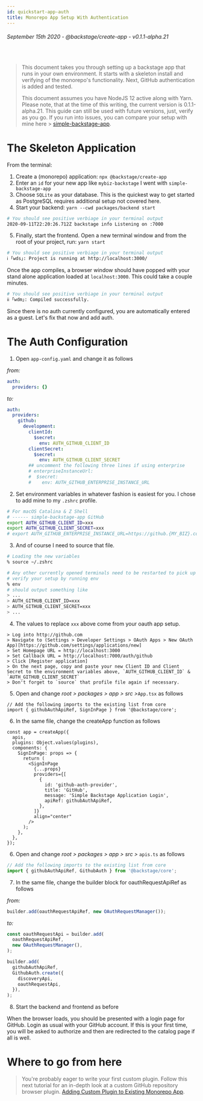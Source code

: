 ```yaml
---
id: quickstart-app-auth
title: Monorepo App Setup With Authentication
---
```


###### September 15th 2020 - @backstage/create-app - v0.1.1-alpha.21

<br />

> This document takes you through setting up a backstage app that runs in your
> own environment. It starts with a skeleton install and verifying of the
> monorepo's functionality. Next, GitHub authentication is added and tested.
>
> This document assumes you have NodeJS 12 active along with Yarn. Please note,
> that at the time of this writing, the current version is 0.1.1-alpha.21. This
> guide can still be used with future versions, just, verify as you go. If you
> run into issues, you can compare your setup with mine here >
> [simple-backstage-app](https://github.com/johnson-jesse/simple-backstage-app).

# The Skeleton Application

From the terminal:

1. Create a (monorepo) application: `npx @backstage/create-app`
1. Enter an `id` for your new app like `mybiz-backstage` I went with
   `simple-backstage-app`
1. Choose `SQLite` as your database. This is the quickest way to get started as
   PostgreSQL requires additional setup not covered here.
1. Start your backend: `yarn --cwd packages/backend start`

```zsh
# You should see positive verbiage in your terminal output
2020-09-11T22:20:26.712Z backstage info Listening on :7000
```

5. Finally, start the frontend. Open a new terminal window and from the root of
   your project, run: `yarn start`

```zsh
# You should see positive verbiage in your terminal output
ℹ ｢wds｣: Project is running at http://localhost:3000/
```

Once the app compiles, a browser window should have popped with your stand alone
application loaded at `localhost:3000`. This could take a couple minutes.

```zsh
# You should see positive verbiage in your terminal output
ℹℹ ｢wdm｣: Compiled successfully.
```

Since there is no auth currently configured, you are automatically entered as a
guest. Let's fix that now and add auth.

# The Auth Configuration

1. Open `app-config.yaml` and change it as follows

_from:_

```yaml
auth:
  providers: {}
```

_to:_

```yaml
auth:
  providers:
    github:
      development:
        clientId:
          $secret:
            env: AUTH_GITHUB_CLIENT_ID
        clientSecret:
          $secret:
            env: AUTH_GITHUB_CLIENT_SECRET
        ## uncomment the following three lines if using enterprise
        # enterpriseInstanceUrl:
        #  $secret:
        #    env: AUTH_GITHUB_ENTERPRISE_INSTANCE_URL
```

2. Set environment variables in whatever fashion is easiest for you. I chose to
   add mine to my `.zshrc` profile.

```zsh
# For macOS Catalina & Z Shell
# ------ simple-backstage-app GitHub
export AUTH_GITHUB_CLIENT_ID=xxx
export AUTH_GITHUB_CLIENT_SECRET=xxx
# export AUTH_GITHUB_ENTERPRISE_INSTANCE_URL=https://github.{MY_BIZ}.com
```

3. And of course I need to source that file.

```zsh
# Loading the new variables
% source ~/.zshrc

# Any other currently opened terminals need to be restarted to pick up the new values
# verify your setup by running env
% env
# should output something like
> ...
> AUTH_GITHUB_CLIENT_ID=xxx
> AUTH_GITHUB_CLIENT_SECRET=xxx
> ...
```

4. The values to replace `xxx` above come from your oauth app setup.

```
> Log into http://github.com
> Navigate to (Settings > Developer Settings > OAuth Apps > New OAuth App)[https://github.com/settings/applications/new]
> Set Homepage URL = http://localhost:3000
> Set Callback URL = http://localhost:7000/auth/github
> Click [Register application]
> On the next page, copy and paste your new Client ID and Client Secret to the environment variables above, `AUTH_GITHUB_CLIENT_ID` & `AUTH_GITHUB_CLIENT_SECRET`
> Don't forget to `source` that profile file again if necessary.
```

5. Open and change _root > packages > app > src >_`App.tsx` as follows

```tsx
// Add the following imports to the existing list from core
import { githubAuthApiRef, SignInPage } from '@backstage/core';
```

6. In the same file, change the createApp function as follows

```tsx
const app = createApp({
  apis,
  plugins: Object.values(plugins),
  components: {
    SignInPage: props => {
      return (
        <SignInPage
          {...props}
          providers={[
            {
              id: 'github-auth-provider',
              title: 'GitHub',
              message: 'Simple Backstage Application Login',
              apiRef: githubAuthApiRef,
            },
          ]}
          align="center"
        />
      );
    },
  },
});
```

6. Open and change _root > packages > app > src >_ `apis.ts` as follows

```ts
// Add the following imports to the existing list from core
import { githubAuthApiRef, GithubAuth } from '@backstage/core';
```

7. In the same file, change the builder block for oauthRequestApiRef as follows

_from:_

```ts
builder.add(oauthRequestApiRef, new OAuthRequestManager());
```

_to:_

```ts
const oauthRequestApi = builder.add(
  oauthRequestApiRef,
  new OAuthRequestManager(),
);

builder.add(
  githubAuthApiRef,
  GithubAuth.create({
    discoveryApi,
    oauthRequestApi,
  }),
);
```

8. Start the backend and frontend as before

When the browser loads, you should be presented with a login page for GitHub.
Login as usual with your GitHub account. If this is your first time, you will be
asked to authorize and then are redirected to the catalog page if all is well.

# Where to go from here

> You're probably eager to write your first custom plugin. Follow this next
> tutorial for an in-depth look at a custom GitHub repository browser plugin.
> [Adding Custom Plugin to Existing Monorepo App](quickstart-app-plugin.md).
